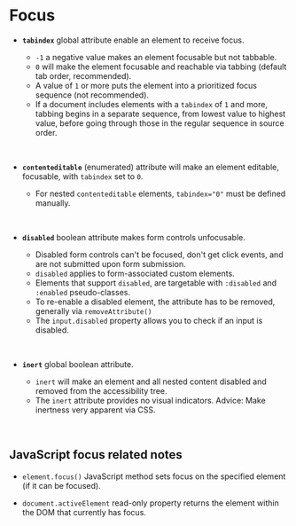 # Focus

- **`tabindex`** global attribute enable an element to receive focus.

  - `-1` a negative value makes an element focusable but not tabbable.
  - `0` will make the element focusable and reachable via tabbing (default tab order, recommended).
  - A value of `1` or more puts the element into a prioritized focus sequence (not recommended).
  - If a document includes elements with a `tabindex` of `1` and more, tabbing begins in a separate sequence, from lowest value to highest value, before going through those in the regular sequence in source order.

<br>

- **`contenteditable`** (enumerated) attribute will make an element editable, focusable, with `tabindex` set to `0`.

  - For nested `contenteditable` elements, `tabindex="0"` must be defined manually.

<br>

- **`disabled`** boolean attribute makes form controls unfocusable.

  - Disabled form controls can't be focused, don't get click events, and are not submitted upon form submission.
  - `disabled` applies to form-associated custom elements.
  - Elements that support `disabled`, are targetable with `:disabled` and `:enabled` pseudo-classes.
  - To re-enable a disabled element, the attribute has to be removed, generally via `removeAttribute()`
  - The `input.disabled` property allows you to check if an input is disabled.

<br>

- **`inert`** global boolean attribute.

  - `inert` will make an element and all nested content disabled and removed from the accessibility tree.
  - The `inert` attribute provides no visual indicators. Advice: Make inertness very apparent via CSS.

<br>

## JavaScript focus related notes

- `element.focus()` JavaScript method sets focus on the specified element (if it can be focused).

- `document.activeElement` read-only property returns the element within the DOM that currently has focus.

<br>
